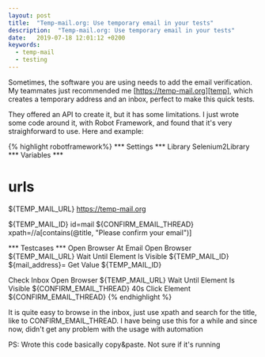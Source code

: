 ```yaml
---
layout: post
title:  "Temp-mail.org: Use temporary email in your tests"
description:  "Temp-mail.org: Use temporary email in your tests"
date:   2019-07-18 12:01:12 +0200
keywords:
  - temp-mail
  - testing
---
```


Sometimes, the software you are using needs to add the email verification. My teammates just recommended me [https://temp-mail.org][temp], which creates a temporary address and an inbox, perfect to make this quick tests. 

They offered an API to create it, but it has some limitations. I just wrote some code around it, with Robot Framework, and found that it's very straighforward to use. Here and example:

{% highlight robotframework%}
*** Settings ***
Library    Selenium2Library
*** Variables ***

# urls
${TEMP_MAIL_URL}            https://temp-mail.org

${TEMP_MAIL_ID}             id=mail
${CONFIRM_EMAIL_THREAD}     xpath=//a[contains(@title, "Please confirm your email")]

*** Testcases ***
Open Browser At Email
    Open Browser    ${TEMP_MAIL_URL}
    Wait Until Element Is Visible    ${TEMP_MAIL_ID}
    ${mail_address}=    Get Value    ${TEMP_MAIL_ID}

Check Inbox
    Open Browser    ${TEMP_MAIL_URL}
    Wait Until Element Is Visible    ${CONFIRM_EMAIL_THREAD}    40s
    Click Element    ${CONFIRM_EMAIL_THREAD}
{% endhighlight %}

It is quite easy to browse in the inbox, just use xpath and search for the title, like to CONFIRM_EMAIL_THREAD. I have being use this for a while and since now, didn't get any problem with the usage with automation

PS: Wrote this code basically copy&paste. Not sure if it's running

[temp]: https://temp-mail.org

